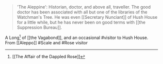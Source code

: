 > 'The Aleppine': Historian, doctor, and above all, traveller. The good doctor has been associated with all but one of the libraries of the Watchman's Tree. He was even [[Secretary Nunciant]] of Hush House for a little while, but he has never been on good terms with [[the Suppression Bureau]]. 

A Long[^1] of [[the Vagabond]], and an occasional #visitor to Hush House.
From [[Aleppo]]
#Scale and #Rose visitor

[^1]: [[The Affair of the Dappled Rose]]